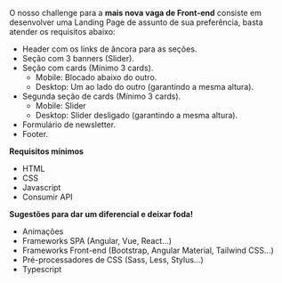 

O nosso challenge para a <b>mais nova vaga de Front-end</b> consiste em desenvolver uma Landing Page de assunto de
sua preferência, basta atender os requisitos abaixo:

- Header com os links de âncora para as seções. 
- Seção com 3 banners (Slider).
- Seção com cards (Mínimo 3 cards).
  - Mobile: Blocado abaixo do outro.
  - Desktop: Um ao lado do outro (garantindo a mesma altura).
- Segunda seção de cards (Mínimo 3 cards).
  - Mobile: Slider
  - Desktop: Slider desligado (garantindo a mesma altura).
- Formulário de newsletter.
- Footer.



<b>Requisitos mínimos</b>
- HTML
- CSS
- Javascript
- Consumir API

<b>Sugestões para dar um diferencial e deixar foda!</b>
- Animações
- Frameworks SPA (Angular, Vue, React...)
- Frameworks Front-end (Bootstrap, Angular Material, Tailwind CSS...)
- Pré-processadores de CSS (Sass, Less, Stylus...)
- Typescript


